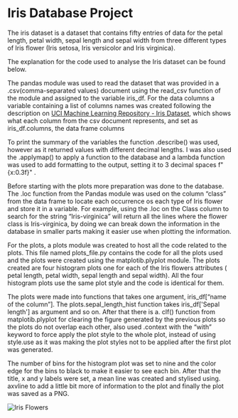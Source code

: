 # Iris Database Project

The iris dataset is a dataset that contains fifty entries of data for the petal length, petal width, sepal length and sepal width from three different types of Iris flower (Iris setosa, Iris versicolor and Iris virginica).

The explanation for the code used to analyse the Iris dataset can be found below.

The pandas module was used to read the dataset that was provided in a .csv(comma-separated values) document using the read_csv function of the module and assigned to the variable iris_df. For the data columns a variable containing a list of columns names was created following the description on [UCI Machine Learning Repository - Iris Dataset](https://archive.ics.uci.edu/ml/datasets/iris), which shows what each column from the csv document represents, and set as iris_df.columns, the data frame columns

To print the summary of the variables the function .describe() was used, however as it returned values with different decimal lengths. I was also used the .applymap() to apply a function to the database and a lambda function was used to add formatting to the output, setting it to 3 decimal spaces f"{x:0.3f}" .

Before starting with the plots more preparation was done to the database. The .loc function from the Pandas module was used on the column “class” from the data frame to locate each occurrence os each type of Iris flower and store it in a variable. For example, using the .loc on the Class column to search for the string “Iris-virginica” will return all the lines where the flower class is Iris-virginica, by doing we can break down the information in the database in smaller parts making it easier use when plotting the information.

For the plots, a plots module was created to host all the code related to the plots. This file named plots_file.py contains the code for all the plots used and the plots were created using the matplotib.plyplot module.
The plots created are four histogram plots one for each of the Iris flowers attributes ( petal length, petal width, sepal length and sepal width). All the four histogram plots use the same plot style and the code is identical for them.

The plots were made into functions that takes one argument,  iris_df[“name of the column”]. The plots.sepal_length_hist function takes iris_df['Sepal length'] as argument and so on. 
After that there is a. clf() function from matplotib.plyplot for clearing the figure generated by the previous plots so the plots do not overlap each other, also used .context with the “with” keyword to force apply the plot style to the whole plot, instead of using style.use as it was making the plot styles not to be applied after the first plot was generated.

The number of bins for the histogram plot was set to nine and the color edge for the bins to black to make it easier to see each bin. After that the title, x and y labels were set, a mean line was created and stylised using. axvline to add a little bit more of information to the plot and finally the plot was saved as a PNG.




![Iris Flowers](https://www.embedded-robotics.com/wp-content/uploads/2022/01/Iris-Dataset-Classification.png)

